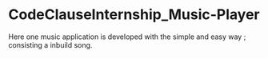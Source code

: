 # CodeClauseInternship_Music-Player
Here one music application is developed with the simple and easy way ; consisting a inbuild song.
